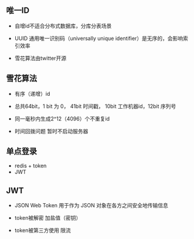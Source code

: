 
## 唯一ID

- 自增id不适合分布式数据库，分库分表场景

- UUID 通用唯一识别码（universally unique identifier）是无序的，会影响索引效率

- 雪花算法由twitter开源


## 雪花算法

- 有序（递增）id

- 总共64bit，1 bit 为 0， 41bit 时间戳， 10bit 工作机器id，12bit 序列号

- 同一毫秒内生成2^12（4096）个不重复id

- 时间回拨问题 暂时不启动服务器 

## 单点登录

- redis + token
- JWT

## JWT

- JSON Web Token 用于作为 JSON 对象在各方之间安全地传输信息

- token被解密 加盐值（密钥）
- token被第三方使用 限流

